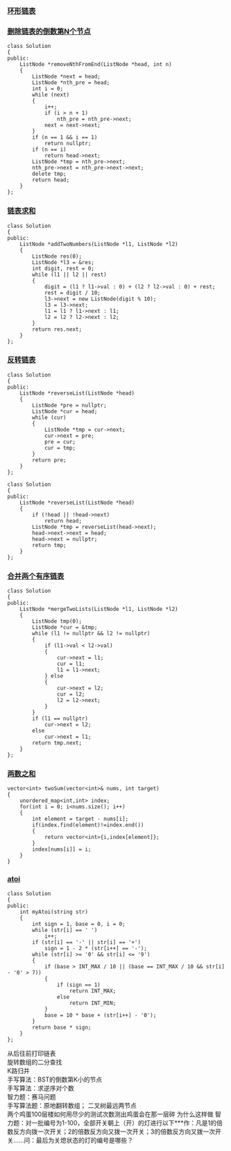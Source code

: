  ### [环形链表](https://leetcode.com/problems/linked-list-cycle/)
### [删除链表的倒数第N个节点](https://leetcode.com/problems/remove-nth-node-from-end-of-list/)
```
class Solution
{
public:
	ListNode *removeNthFromEnd(ListNode *head, int n)
	{
		ListNode *next = head;
		ListNode *nth_pre = head;
		int i = 0;
		while (next)
		{
			i++;
			if (i > n + 1)
				nth_pre = nth_pre->next;
			next = next->next;
		}
		if (n == 1 && i == 1)
			return nullptr;
		if (n == i)
			return head->next;
		ListNode *tmp = nth_pre->next;
		nth_pre->next = nth_pre->next->next;
		delete tmp;
		return head;
	}
};
```
### [链表求和](https://leetcode.com/problems/add-two-numbers/)
```
class Solution
{
public:
	ListNode *addTwoNumbers(ListNode *l1, ListNode *l2)
	{
		ListNode res(0);
		ListNode *l3 = &res;
		int digit, rest = 0;
		while (l1 || l2 || rest)
		{
			digit = (l1 ? l1->val : 0) + (l2 ? l2->val : 0) + rest;
			rest = digit / 10;
			l3->next = new ListNode(digit % 10);
			l3 = l3->next;
			l1 = l1 ? l1->next : l1;
			l2 = l2 ? l2->next : l2;
		}
		return res.next;
	}
};
``` 
### [反转链表](https://leetcode.com/problems/reverse-linked-list/)
```
class Solution
{
public:
	ListNode *reverseList(ListNode *head)
	{
		ListNode *pre = nullptr;
		ListNode *cur = head;
		while (cur)
		{
			ListNode *tmp = cur->next;
			cur->next = pre;
			pre = cur;
			cur = tmp;
		}
		return pre;
	}
};
```
```
class Solution
{
public:
	ListNode *reverseList(ListNode *head)
	{
		if (!head || !head->next)
			return head;
		ListNode *tmp = reverseList(head->next);
		head->next->next = head;
		head->next = nullptr;
		return tmp;
	}
};
```
### [合并两个有序链表](https://leetcode.com/problems/merge-two-sorted-lists/)
```
class Solution
{
public:
	ListNode *mergeTwoLists(ListNode *l1, ListNode *l2)
	{
		ListNode tmp(0);
		ListNode *cur = &tmp;
		while (l1 != nullptr && l2 != nullptr)
		{
			if (l1->val < l2->val)
			{
				cur->next = l1;
				cur = l1;
				l1 = l1->next;
			} else
			{
				cur->next = l2;
				cur = l2;
				l2 = l2->next;
			}
		}
		if (l1 == nullptr)
			cur->next = l2;
		else
			cur->next = l1;
		return tmp.next;
	}
};
```
### [两数之和](https://leetcode.com/problems/two-sum/)
```
vector<int> twoSum(vector<int>& nums, int target) 
{
    unordered_map<int,int> index;
    for(int i = 0; i<nums.size(); i++)
    {
        int element = target - nums[i];
        if(index.find(element)!=index.end())
        {
            return vector<int>{i,index[element]};
        }
        index[nums[i]] = i;
    }
}
```
### [atoi](https://leetcode.com/problems/string-to-integer-atoi/)
```
class Solution
{
public:
	int myAtoi(string str)
	{
		int sign = 1, base = 0, i = 0;
		while (str[i] == ' ')
			i++;
		if (str[i] == '-' || str[i] == '+')
			sign = 1 - 2 * (str[i++] == '-');
		while (str[i] >= '0' && str[i] <= '9')
		{
			if (base > INT_MAX / 10 || (base == INT_MAX / 10 && str[i] - '0' > 7))
			{
				if (sign == 1)
					return INT_MAX;
				else
					return INT_MIN;
			}
			base = 10 * base + (str[i++] - '0');
		}
		return base * sign;
	}
};
```
从后往前打印链表  
旋转数组的二分查找  
K路归并  
手写算法：BST的倒数第K小的节点  
手写算法：求逆序对个数  
智力题：赛马问题  
手写算法题：原地翻转数组； 
二叉树最远两节点  
两个鸡蛋100层楼如何用尽少的测试次数测出鸡蛋会在那一层碎 为什么这样做 
智力题：对一批编号为1-100，全部开关朝上（开）的灯进行以下***作：凡是1的倍数反方向拨一次开关；2的倍数反方向又拨一次开关；3的倍数反方向又拨一次开关……问：最后为关熄状态的灯的编号是哪些？  
